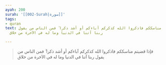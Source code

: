 ```yaml
---
ayah: 200
surah: '[[002-Surah|سورة]]'
tags:
- quran
text: فإذا قضيتم مناسككم فاذكروا الله كذكركم آباءكم أو أشد ذكرا ۗ فمن الناس من يقول
  ربنا آتنا في الدنيا وما له في الآخرة من خلاق

---
```

> فإذا قضيتم مناسككم فاذكروا الله كذكركم آباءكم أو أشد ذكرا ۗ فمن الناس من يقول ربنا آتنا في الدنيا وما له في الآخرة من خلاق
